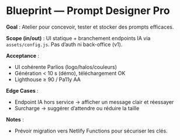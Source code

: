 # Blueprint — Prompt Designer Pro

**Goal** : Atelier pour concevoir, tester et stocker des prompts efficaces.

**Scope (in/out)** : UI statique + branchement endpoints IA via `assets/config.js`. Pas d’auth ni back-office (v1).

**Acceptance** :
- UI cohérente Parlios (logo/halos/couleurs)
- Génération < 10 s (démo), téléchargement OK
- Lighthouse ≥ 90 / Pa11y AA

**Edge Cases** :
- Endpoint IA hors service → afficher un message clair et réessayer
- Surcharge → suggérer d’attendre ou réduire la taille

**Notes** :
- Prévoir migration vers Netlify Functions pour sécuriser les clés.
